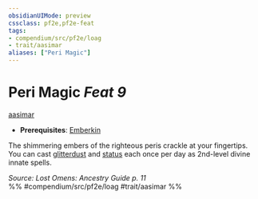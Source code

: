 ```yaml
---
obsidianUIMode: preview
cssclass: pf2e,pf2e-feat
tags:
- compendium/src/pf2e/loag
- trait/aasimar
aliases: ["Peri Magic"]
---
```

# Peri Magic  *Feat 9*  
[aasimar](../../Rules/traits/aasimar-apg.md)  

- **Prerequisites**: [Emberkin](emberkin-loag.md)

The shimmering embers of the righteous peris crackle at your fingertips. You can cast [glitterdust](../spells/glitterdust.md) and [status](../spells/status.md) each once per day as 2nd-level divine innate spells.

*Source: Lost Omens: Ancestry Guide p. 11*  
%% #compendium/src/pf2e/loag #trait/aasimar %%